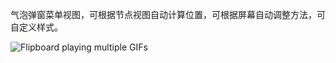气泡弹窗菜单视图，可根据节点视图自动计算位置，可根据屏幕自动调整方法，可自定义样式。

![Flipboard playing multiple GIFs](https://github.com/zmXie/JMPopupMenuView/raw/master/JMPopupMenuView/JMPopupMenuView.gif)
